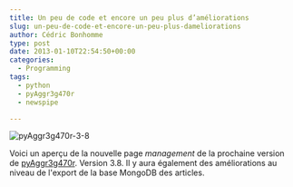 ```yaml
---
title: Un peu de code et encore un peu plus d’améliorations
slug: un-peu-de-code-et-encore-un-peu-plus-dameliorations
author: Cédric Bonhomme
type: post
date: 2013-01-10T22:54:50+00:00
categories:
  - Programming
tags:
  - python
  - pyAggr3g470r
  - newspipe

---
```

![pyAggr3g470r-3-8](/images/blog/2013/01/pyAggr3g470r-3-8.png)

Voici un aperçu de la nouvelle page _management_ de la prochaine version de
[pyAggr3g470r][1]. Version 3.8. Il y aura également des améliorations au niveau
de l'export de la base MongoDB des articles.

 [1]: https://git.sr.ht/~cedric/pyAggr3g470r